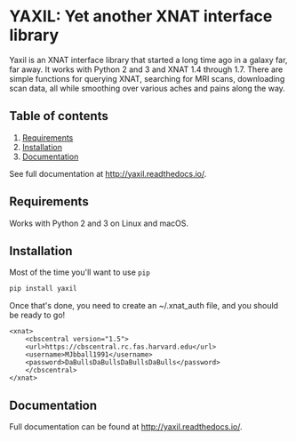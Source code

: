YAXIL: Yet another XNAT interface library
=========================================
Yaxil is an XNAT interface library that started a long time ago in a galaxy far, 
far away. It works with Python 2 and 3 and XNAT 1.4 through 1.7. There are 
simple functions for querying XNAT, searching for MRI scans, downloading scan 
data, all while smoothing over various aches and pains along the way.

## Table of contents
1. [Requirements](#requirements)
2. [Installation](#installation)
3. [Documentation](#documentation)

See full documentation at <http://yaxil.readthedocs.io/>.

## Requirements
Works with Python 2 and 3 on Linux and macOS.

## Installation
Most of the time you'll want to use `pip`

```bash
pip install yaxil
```

Once that's done, you need to create an ~/.xnat_auth file, and you should be ready to go!

```
<xnat>
    <cbscentral version="1.5">
    <url>https://cbscentral.rc.fas.harvard.edu</url>
    <username>MJbball1991</username>
    <password>DaBullsDaBullsDaBullsDaBulls</password>
    </cbscentral>
</xnat>
```

## Documentation
Full documentation can be found at <http://yaxil.readthedocs.io/>.

